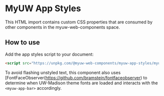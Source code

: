# MyUW App Styles

This HTML import contains custom CSS properties that are consumed by other components in the myuw-web-components space. 

## How to use

Add the app styles script to your document:

```html
<script src="https://unpkg.com/@myuw-web-components/myuw-app-styles/myuw-app-styles.js"></script>
```

To avoid flashing unstyled text, this component also uses [FontFaceObserver(https://github.com/bramstein/fontfaceobserver) to determine when UW-Madison theme fonts are loaded and interacts with the `<myuw-app-bar>` accordingly.
